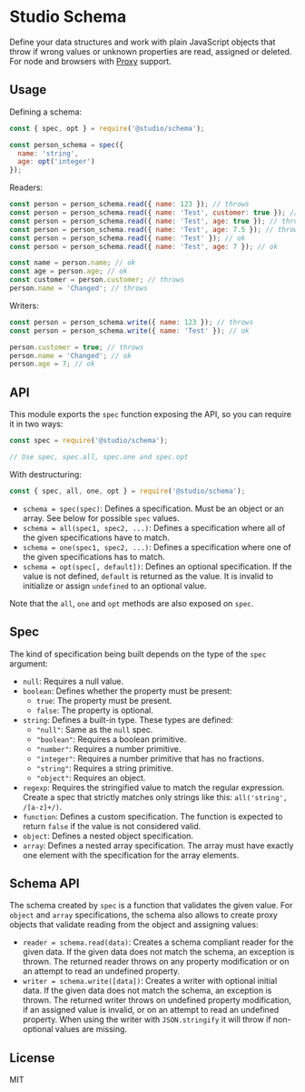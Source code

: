 # Studio Schema

Define your data structures and work with plain JavaScript objects that throw
if wrong values or unknown properties are read, assigned or deleted. For node
and browsers with [Proxy][1] support.

## Usage

Defining a schema:

```js
const { spec, opt } = require('@studio/schema');

const person_schema = spec({
  name: 'string',
  age: opt('integer')
});
```

Readers:

```js
const person = person_schema.read({ name: 123 }); // throws
const person = person_schema.read({ name: 'Test', customer: true }); // throws
const person = person_schema.read({ name: 'Test', age: true }); // throws
const person = person_schema.read({ name: 'Test', age: 7.5 }); // throws
const person = person_schema.read({ name: 'Test' }); // ok
const person = person_schema.read({ name: 'Test', age: 7 }); // ok

const name = person.name; // ok
const age = person.age; // ok
const customer = person.customer; // throws
person.name = 'Changed'; // throws
```

Writers:

```js
const person = person_schema.write({ name: 123 }); // throws
const person = person_schema.write({ name: 'Test' }); // ok

person.customer = true; // throws
person.name = 'Changed'; // ok
person.age = 7; // ok
```

## API

This module exports the `spec` function exposing the API, so you can require it
in two ways:

```js
const spec = require('@studio/schema');

// Use spec, spec.all, spec.one and spec.opt
```

With destructuring:

```js
const { spec, all, one, opt } = require('@studio/schema');
```

- `schema = spec(spec)`: Defines a specification. Must be an object or an
  array. See below for possible `spec` values.
- `schema = all(spec1, spec2, ...)`: Defines a specification where all of the
  given specifications have to match.
- `schema = one(spec1, spec2, ...)`: Defines a specification where one of the
  given specifications has to match.
- `schema = opt(spec[, default])`: Defines an optional specification. If the
  value is not defined, `default` is returned as the value. It is invalid to
  initialize or assign `undefined` to an optional value.

Note that the `all`, `one` and `opt` methods are also exposed on `spec`.

## Spec

The kind of specification being built depends on the type of the `spec`
argument:

- `null`: Requires a null value.
- `boolean`: Defines whether the property must be present:
    - `true`: The property must be present.
    - `false`: The property is optional.
- `string`: Defines a built-in type. These types are defined:
    - `"null"`: Same as the `null` spec.
    - `"boolean"`: Requires a boolean primitive.
    - `"number"`: Requires a number primitive.
    - `"integer"`: Requires a number primitive that has no fractions.
    - `"string"`: Requires a string primitive.
    - `"object"`: Requires an object.
- `regexp`: Requires the stringified value to match the regular expression.
  Create a spec that strictly matches only strings like this: `all('string',
  /[a-z]+/)`.
- `function`: Defines a custom specification. The function is expected to
  return `false` if the value is not considered valid.
- `object`: Defines a nested object specification.
- `array`: Defines a nested array specification. The array must have exactly
  one element with the specification for the array elements.

## Schema API

The schema created by `spec` is a function that validates the given value. For
`object` and `array` specifications, the schema also allows to create proxy
objects that validate reading from the object and assigning values:

- `reader = schema.read(data)`: Creates a schema compliant reader for the given
  data. If the given data does not match the schema, an exception is thrown.
  The returned reader throws on any property modification or on an attempt to
  read an undefined property.
- `writer = schema.write([data])`: Creates a writer with optional initial data.
  If the given data does not match the schema, an exception is thrown. The
  returned writer throws on undefined property modification, if an assigned
  value is invalid, or on an attempt to read an undefined property. When using
  the writer with `JSON.stringify` it will throw if non-optional values are
  missing.

## License

MIT

[1]: https://developer.mozilla.org/de/docs/Web/JavaScript/Reference/Global_Objects/Proxy
